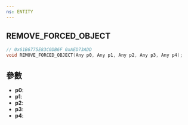 ```yaml
---
ns: ENTITY
---
```

## REMOVE_FORCED_OBJECT

```c
// 0x61B6775E83C0DB6F 0xAED73ADD
void REMOVE_FORCED_OBJECT(Any p0, Any p1, Any p2, Any p3, Any p4);
```


## 參數
* **p0**: 
* **p1**: 
* **p2**: 
* **p3**: 
* **p4**: 

